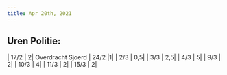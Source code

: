 ```yaml
---
title: Apr 20th, 2021
---
```


## Uren Politie:
| 17/2 | 2| Overdracht Sjoerd
| 24/2 |1|
| 2/3  | 0,5|
| 3/3  | 2,5|
| 4/3  | 5|
| 9/3  | 2|
| 10/3 | 4|
| 11/3 | 2|
| 15/3 | 2|
